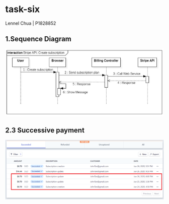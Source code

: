 # task-six

Lennel Chua | P1828852

## 1.Sequence Diagram
![](images/Task6_Stripe_SequenceDiagram.jpeg)


## 2.3 Successive payment
![](images/AWS_3successivePayment.png)
